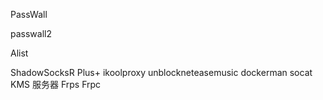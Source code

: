 PassWall

passwall2

Alist

ShadowSocksR Plus+
ikoolproxy
unblockneteasemusic
dockerman
socat
KMS 服务器
Frps
Frpc
